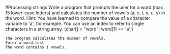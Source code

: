 #Processing strings
Write a program that prompts the user for a word (max 15 lower-case letters) and calculates the number of vowels (a, e, i, o, u, y) in the word. Hint:
You have learned to compare the value of a character variable to 'a', for example. You can use an index to refer to single characters in a string array. (char[] = "word"; word[1] == 'a';)
```
The program calculates the number of vowels.
Enter a word:test
The word contains 1 vowels.
